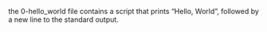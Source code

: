the 0-hello_world file contains  a script that prints “Hello, World”, followed by a new line to the standard output.
